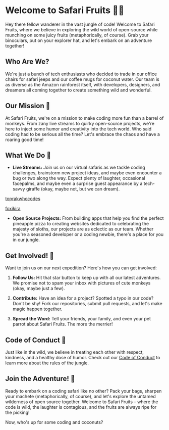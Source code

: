 # Welcome to Safari Fruits 🍍🦁

Hey there fellow wanderer in the vast jungle of code! Welcome to Safari Fruits, where we believe in exploring the wild world of open-source while munching on some juicy fruits (metaphorically, of course). Grab your binoculars, put on your explorer hat, and let's embark on an adventure together!

## Who Are We?

We're just a bunch of tech enthusiasts who decided to trade in our office chairs for safari jeeps and our coffee mugs for coconut water. Our team is as diverse as the Amazon rainforest itself, with developers, designers, and dreamers all coming together to create something wild and wonderful.

## Our Mission 🌟

At Safari Fruits, we're on a mission to make coding more fun than a barrel of monkeys. From zany live streams to quirky open-source projects, we're here to inject some humor and creativity into the tech world. Who said coding had to be serious all the time? Let's embrace the chaos and have a roaring good time!

## What We Do 🚀

- **Live Streams:** Join us on our virtual safaris as we tackle coding challenges, brainstorm new project ideas, and maybe even encounter a bug or two along the way. Expect plenty of laughter, occasional facepalms, and maybe even a surprise guest appearance by a tech-savvy giraffe (okay, maybe not, but we can dream).

[toprakwhocodes](https://www.twitch.tv/toprakwhocodes)

[foxikira](https://www.twitch.tv/foxikira)

- **Open Source Projects:** From building apps that help you find the perfect pineapple pizza to creating websites dedicated to celebrating the majesty of sloths, our projects are as eclectic as our team. Whether you're a seasoned developer or a coding newbie, there's a place for you in our jungle.

## Get Involved! 🌴

Want to join us on our next expedition? Here's how you can get involved:

1. **Follow Us:** Hit that star button to keep up with all our latest adventures. We promise not to spam your inbox with pictures of cute monkeys (okay, maybe just a few).

2. **Contribute:** Have an idea for a project? Spotted a typo in our code? Don't be shy! Fork our repositories, submit pull requests, and let's make magic happen together.

3. **Spread the Word:** Tell your friends, your family, and even your pet parrot about Safari Fruits. The more the merrier!

## Code of Conduct 🐾

Just like in the wild, we believe in treating each other with respect, kindness, and a healthy dose of humor. Check out our [Code of Conduct](CODE_OF_CONDUCT.md) to learn more about the rules of the jungle.

## Join the Adventure! 🌟

Ready to embark on a coding safari like no other? Pack your bags, sharpen your machete (metaphorically, of course), and let's explore the untamed wilderness of open source together. Welcome to Safari Fruits – where the code is wild, the laughter is contagious, and the fruits are always ripe for the picking!

Now, who's up for some coding and coconuts?

